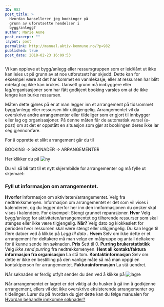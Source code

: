 ```yaml
---
ID: 982
post_title: >
  Hvordan kansellerer jeg bookinger på
  grunn av uforutsette hendelser i
  bygg/anlegg?
author: Marie Aune
post_excerpt: ""
layout: post
permalink: http://manual.aktiv-kommune.no/?p=982
published: true
post_date: 2018-02-23 16:09:53
---
```

Vi kan oppleve at bygg/anlegg eller ressursgruppen som er leid/lånt ut ikke kan leies ut på grunn av at noe utforutsett har skjedd. Dette kan for eksempel være at det har kommet en vannlekasje, eller at ressursen har blitt ødelagt og ikke kan brukes. Uansett grunn må innbyggere eller lag/organisasjoner som har fått godkjent booking varsles om at de ikke lengre kan burke ressursen. 

Måten dette gjøres på er at man legger inn et arrangement på tidsrommet bygg/anlegg eller ressursen blir utilgjengelig. Arrangementet vil da overskrive andre arrangementer eller tildeliger som er gjort til innbygger eller lag og organisasjoner. På denne måten får de automatisk varsel (e-post) om at det er oppstått en situasjon som gjør at bookingen deres ikke lar seg gjennomføre.

For å opprette et slikt arrangement går du til

BOOKING => SØKNADER => ARRANGEMENTER 

Her klikker du på 
![ny](http://manual.aktiv-kommune.no/wp-content/uploads/2017/12/NY.png)

Du vil så bli tatt til et nytt skjermbilde for arrangementer og må fylle ut skjemaet: 

### Fyll ut informasjon om arrangementet.
**Hvorfor** Informasjon om aktiviteten/arrangementet. Velg fra nedtrekksmenyen. Informasjon om arrangementet er det som vil vises i kalenderen, og du legger derfor her inn den innformasjonen du ønsker skal vises i kalendere. For eksempel: Stengt grunnet reparasjoner. 
**Hvor** Velg bygg/anlegg for aktiviteten/arrangementet og tilhørende ressurser som skal stenges eller ikke være tilgjengelig. 
**Når?** Velg dato og klokkeslett for perioden hvor ressursen skal være stengt eller utilgjengelig. Du kan legge til flere datoer ved å klikke på *Legg til dato* .
**Hvem** Selv om ikke dette er et arrangement for deltakere må man velge en målgruppe og antall deltakere for å kunne sende inn søknaden. 
**Pris** Sett til 0. 
**Purring brukerstatistikk** Velg *ikke send purring* fra nedtrekksmenyen.
**Hent all kontakt/faktura informasjon fra organisasjon** La stå tom.
**Kontaktinformasjon** Selv om dette er ikke en bestilling på den vanlige måte så må man oppgi en kontaktperson for arrangementet.
**Fakturainformasjon** La stå uendret. 

Når søknaden er ferdig utfylt sender du den ved å klikke på 
![lagre](http://manual.aktiv-kommune.no/wp-content/uploads/2018/01/sendfrontend.png) 


Når arrangementet er lagret er det viktig at du husker å gå inn å godkjenne arrangement, ellers vil det ikke overskrive eksisterende arrangementer og tildelinger. 
Lurer du på hvordan du gjør dette kan du følge manualen for [Hvordan behandle innkomne søknader?](https://manual.aktiv-kommune.no/?p=298)